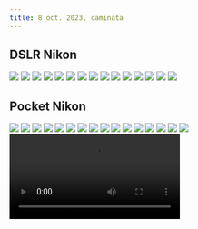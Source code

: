 ```yaml
---
title: 8 oct. 2023, caminata
---
```


## DSLR Nikon

![](DSC_0010.jpg)
![](DSC_0012.jpg)
![](DSC_0032.jpg)
![](DSC_0037.jpg)
![](DSC_0063-Edit.jpg)
![](DSC_0075.jpg)
![](DSC_0080.jpg)
![](DSC_0081.jpg)
![](DSC_0094.jpg)
![](DSC_0095.jpg)
![](DSC_0096.jpg)
![](DSC_0100.jpg)
![](DSC_0102%201.jpg)
![](DSC_0108.jpg)
![](DSC_0126.jpg)


## Pocket Nikon

![](DSCN9949%202.jpg)
![](DSCN9950.jpg)
![](DSCN9951.jpg)
![](DSCN9955%202.jpg)
![](DSCN9959%202.jpg)
![](DSCN9960%202.jpg)
![](DSCN9965%202.jpg)
![](DSCN9968.jpg)
![](DSCN9969.jpg)
![](DSCN9972.jpg)
![](DSCN9980.jpg)
![](DSCN9982.jpg)
![](DSCN9985.jpg)
![](DSCN9988.jpg)
![](DSCN9991.jpg)
![](DSCN9992.jpg)
![](DSCN9981.mp4)




